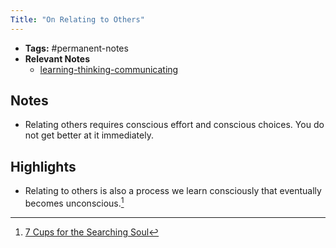 ```yaml
---
Title: "On Relating to Others"
---
```


- **Tags:** #permanent-notes 
- **Relevant Notes**
	- [learning-thinking-communicating](moc/learning-thinking-communicating.md)

## Notes
- Relating others requires conscious effort and conscious choices. You do not get better at it immediately.

## Highlights
- Relating to others is also a process we learn consciously that eventually becomes unconscious.[^1]

[^1]: [7 Cups for the Searching Soul](notes/sources/books.md)